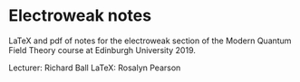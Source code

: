 # Electroweak notes

LaTeX and pdf of notes for the electroweak section of the Modern Quantum Field Theory course at Edinburgh University 2019. 

Lecturer: Richard Ball
LaTeX: Rosalyn Pearson
